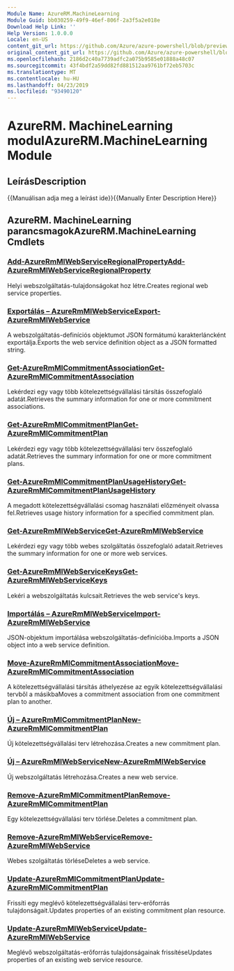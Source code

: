 ```yaml
---
Module Name: AzureRM.MachineLearning
Module Guid: bb030259-49f9-46ef-806f-2a3f5a2e018e
Download Help Link: ''
Help Version: 1.0.0.0
Locale: en-US
content_git_url: https://github.com/Azure/azure-powershell/blob/preview/src/ResourceManager/MachineLearning/Commands.MachineLearning/help/AzureRM.MachineLearning.md
original_content_git_url: https://github.com/Azure/azure-powershell/blob/preview/src/ResourceManager/MachineLearning/Commands.MachineLearning/help/AzureRM.MachineLearning.md
ms.openlocfilehash: 2186d2c40a7739adfc2a075b9585e01888a48c07
ms.sourcegitcommit: 43f4bdf2a59dd82fd881512aa9761bf72eb5703c
ms.translationtype: MT
ms.contentlocale: hu-HU
ms.lasthandoff: 04/23/2019
ms.locfileid: "93490120"
---
```

# <span data-ttu-id="ed567-101">AzureRM. MachineLearning modul</span><span class="sxs-lookup"><span data-stu-id="ed567-101">AzureRM.MachineLearning Module</span></span>
## <span data-ttu-id="ed567-102">Leírás</span><span class="sxs-lookup"><span data-stu-id="ed567-102">Description</span></span>
<span data-ttu-id="ed567-103">{{Manuálisan adja meg a leírást ide}}</span><span class="sxs-lookup"><span data-stu-id="ed567-103">{{Manually Enter Description Here}}</span></span>

## <span data-ttu-id="ed567-104">AzureRM. MachineLearning parancsmagok</span><span class="sxs-lookup"><span data-stu-id="ed567-104">AzureRM.MachineLearning Cmdlets</span></span>
### [<span data-ttu-id="ed567-105">Add-AzureRmMlWebServiceRegionalProperty</span><span class="sxs-lookup"><span data-stu-id="ed567-105">Add-AzureRmMlWebServiceRegionalProperty</span></span>](Add-AzureRmMlWebServiceRegionalProperty.md)
<span data-ttu-id="ed567-106">Helyi webszolgáltatás-tulajdonságokat hoz létre.</span><span class="sxs-lookup"><span data-stu-id="ed567-106">Creates regional web service properties.</span></span>

### [<span data-ttu-id="ed567-107">Exportálás – AzureRmMlWebService</span><span class="sxs-lookup"><span data-stu-id="ed567-107">Export-AzureRmMlWebService</span></span>](Export-AzureRmMlWebService.md)
<span data-ttu-id="ed567-108">A webszolgáltatás-definíciós objektumot JSON formátumú karakterláncként exportálja.</span><span class="sxs-lookup"><span data-stu-id="ed567-108">Exports the web service definition object as a JSON formatted string.</span></span>

### [<span data-ttu-id="ed567-109">Get-AzureRmMlCommitmentAssociation</span><span class="sxs-lookup"><span data-stu-id="ed567-109">Get-AzureRmMlCommitmentAssociation</span></span>](Get-AzureRmMlCommitmentAssociation.md)
<span data-ttu-id="ed567-110">Lekérdezi egy vagy több kötelezettségvállalási társítás összefoglaló adatát.</span><span class="sxs-lookup"><span data-stu-id="ed567-110">Retrieves the summary information for one or more commitment associations.</span></span>

### [<span data-ttu-id="ed567-111">Get-AzureRmMlCommitmentPlan</span><span class="sxs-lookup"><span data-stu-id="ed567-111">Get-AzureRmMlCommitmentPlan</span></span>](Get-AzureRmMlCommitmentPlan.md)
<span data-ttu-id="ed567-112">Lekérdezi egy vagy több kötelezettségvállalási terv összefoglaló adatát.</span><span class="sxs-lookup"><span data-stu-id="ed567-112">Retrieves the summary information for one or more commitment plans.</span></span>

### [<span data-ttu-id="ed567-113">Get-AzureRmMlCommitmentPlanUsageHistory</span><span class="sxs-lookup"><span data-stu-id="ed567-113">Get-AzureRmMlCommitmentPlanUsageHistory</span></span>](Get-AzureRmMlCommitmentPlanUsageHistory.md)
<span data-ttu-id="ed567-114">A megadott kötelezettségvállalási csomag használati előzményeit olvassa fel.</span><span class="sxs-lookup"><span data-stu-id="ed567-114">Retrieves usage history information for a specified commitment plan.</span></span>

### [<span data-ttu-id="ed567-115">Get-AzureRmMlWebService</span><span class="sxs-lookup"><span data-stu-id="ed567-115">Get-AzureRmMlWebService</span></span>](Get-AzureRmMlWebService.md)
<span data-ttu-id="ed567-116">Lekérdezi egy vagy több webes szolgáltatás összefoglaló adatait.</span><span class="sxs-lookup"><span data-stu-id="ed567-116">Retrieves the summary information for one or more web services.</span></span>

### [<span data-ttu-id="ed567-117">Get-AzureRmMlWebServiceKeys</span><span class="sxs-lookup"><span data-stu-id="ed567-117">Get-AzureRmMlWebServiceKeys</span></span>](Get-AzureRmMlWebServiceKeys.md)
<span data-ttu-id="ed567-118">Lekéri a webszolgáltatás kulcsait.</span><span class="sxs-lookup"><span data-stu-id="ed567-118">Retrieves the web service's keys.</span></span>

### [<span data-ttu-id="ed567-119">Importálás – AzureRmMlWebService</span><span class="sxs-lookup"><span data-stu-id="ed567-119">Import-AzureRmMlWebService</span></span>](Import-AzureRmMlWebService.md)
<span data-ttu-id="ed567-120">JSON-objektum importálása webszolgáltatás-definícióba.</span><span class="sxs-lookup"><span data-stu-id="ed567-120">Imports a JSON object into a web service definition.</span></span>

### [<span data-ttu-id="ed567-121">Move-AzureRmMlCommitmentAssociation</span><span class="sxs-lookup"><span data-stu-id="ed567-121">Move-AzureRmMlCommitmentAssociation</span></span>](Move-AzureRmMlCommitmentAssociation.md)
<span data-ttu-id="ed567-122">A kötelezettségvállalási társítás áthelyezése az egyik kötelezettségvállalási tervből a másikba</span><span class="sxs-lookup"><span data-stu-id="ed567-122">Moves a commitment association from one commitment plan to another.</span></span>

### [<span data-ttu-id="ed567-123">Új – AzureRmMlCommitmentPlan</span><span class="sxs-lookup"><span data-stu-id="ed567-123">New-AzureRmMlCommitmentPlan</span></span>](New-AzureRmMlCommitmentPlan.md)
<span data-ttu-id="ed567-124">Új kötelezettségvállalási terv létrehozása.</span><span class="sxs-lookup"><span data-stu-id="ed567-124">Creates a new commitment plan.</span></span>

### [<span data-ttu-id="ed567-125">Új – AzureRmMlWebService</span><span class="sxs-lookup"><span data-stu-id="ed567-125">New-AzureRmMlWebService</span></span>](New-AzureRmMlWebService.md)
<span data-ttu-id="ed567-126">Új webszolgáltatás létrehozása.</span><span class="sxs-lookup"><span data-stu-id="ed567-126">Creates a new web service.</span></span>

### [<span data-ttu-id="ed567-127">Remove-AzureRmMlCommitmentPlan</span><span class="sxs-lookup"><span data-stu-id="ed567-127">Remove-AzureRmMlCommitmentPlan</span></span>](Remove-AzureRmMlCommitmentPlan.md)
<span data-ttu-id="ed567-128">Egy kötelezettségvállalási terv törlése.</span><span class="sxs-lookup"><span data-stu-id="ed567-128">Deletes a commitment plan.</span></span>

### [<span data-ttu-id="ed567-129">Remove-AzureRmMlWebService</span><span class="sxs-lookup"><span data-stu-id="ed567-129">Remove-AzureRmMlWebService</span></span>](Remove-AzureRmMlWebService.md)
<span data-ttu-id="ed567-130">Webes szolgáltatás törlése</span><span class="sxs-lookup"><span data-stu-id="ed567-130">Deletes a web service.</span></span>

### [<span data-ttu-id="ed567-131">Update-AzureRmMlCommitmentPlan</span><span class="sxs-lookup"><span data-stu-id="ed567-131">Update-AzureRmMlCommitmentPlan</span></span>](Update-AzureRmMlCommitmentPlan.md)
<span data-ttu-id="ed567-132">Frissíti egy meglévő kötelezettségvállalási terv-erőforrás tulajdonságait.</span><span class="sxs-lookup"><span data-stu-id="ed567-132">Updates properties of an existing commitment plan resource.</span></span>

### [<span data-ttu-id="ed567-133">Update-AzureRmMlWebService</span><span class="sxs-lookup"><span data-stu-id="ed567-133">Update-AzureRmMlWebService</span></span>](Update-AzureRmMlWebService.md)
<span data-ttu-id="ed567-134">Meglévő webszolgáltatás-erőforrás tulajdonságainak frissítése</span><span class="sxs-lookup"><span data-stu-id="ed567-134">Updates properties of an existing web service resource.</span></span>

